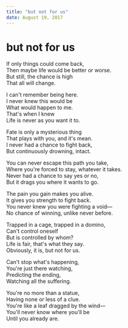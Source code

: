 ```yaml
---
title: "but not for us"
date: August 19, 2017
---
```


# but not for us

If only things could come back,  
Then maybe life would be better or worse.  
But still, the chance is high  
That all will change.

I can't remember being here.  
I never knew this would be  
What would happen to me.  
That's when I knew  
Life is never as you want it to.

Fate is only a mysterious thing  
That plays with you, and it's mean.  
I never had a chance to fight back,  
But continuously drowning, intact.

You can never escape this path you take,  
Where you're forced to stay, whatever it takes.  
Never had a chance to say yes or no,  
But it drags you where it wants to go.

The pain you gain makes you alive.  
It gives you strength to fight back.  
You never knew you were fighting a void—  
No chance of winning, unlike never before.

Trapped in a cage, trapped in a domino,  
Can't control oneself  
But is controlled by whom?  
Life is fair, that's what they say.  
Obviously, it is, but not for us.

Can't stop what's happening,  
You're just there watching,  
Predicting the ending,  
Watching all the suffering.

You're no more than a statue,  
Having none or less of a clue.  
You're like a leaf dragged by the wind—  
You'll never know where you'll be  
Until you already are.
